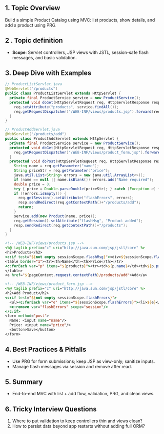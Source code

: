## 1. Topic Overview

Build a simple Product Catalog using MVC: list products, show details, and add a product using PRG.

## 2 . Topic definition

- **Scope**: Servlet controllers, JSP views with JSTL, session-safe flash messages, and basic validation.

## 3. Deep Dive with Examples

```java
// ProductListServlet.java
@WebServlet("/products")
public class ProductListServlet extends HttpServlet {
  private final ProductService service = new ProductService();
  protected void doGet(HttpServletRequest req, HttpServletResponse resp) throws ServletException, IOException {
    req.setAttribute("products", service.findAll());
    req.getRequestDispatcher("/WEB-INF/views/products.jsp").forward(req, resp);
  }
}
```

```java
// ProductAddServlet.java
@WebServlet("/products/add")
public class ProductAddServlet extends HttpServlet {
  private final ProductService service = new ProductService();
  protected void doGet(HttpServletRequest req, HttpServletResponse resp) throws ServletException, IOException {
    req.getRequestDispatcher("/WEB-INF/views/product_form.jsp").forward(req, resp);
  }
  protected void doPost(HttpServletRequest req, HttpServletResponse resp) throws IOException {
    String name = req.getParameter("name");
    String priceStr = req.getParameter("price");
    java.util.List<String> errors = new java.util.ArrayList<>();
    if (name == null || name.isBlank()) errors.add("Name required");
    double price = 0;
    try { price = Double.parseDouble(priceStr); } catch (Exception e) { errors.add("Price invalid"); }
    if (!errors.isEmpty()) {
      req.getSession().setAttribute("flashErrors", errors);
      resp.sendRedirect(req.getContextPath()+"/products/add");
      return;
    }
    service.add(new Product(name, price));
    req.getSession().setAttribute("flashMsg", "Product added");
    resp.sendRedirect(req.getContextPath()+"/products");
  }
}
```

```jsp
<!-- /WEB-INF/views/products.jsp -->
<%@ taglib prefix="c" uri="http://java.sun.com/jsp/jstl/core" %>
<h2>Products</h2>
<c:if test="${not empty sessionScope.flashMsg}"><div>${sessionScope.flashMsg}</div><c:remove var="flashMsg" scope="session"/></c:if>
<table border="1"><tr><th>Name</th><th>Price</th></tr>
<c:forEach var="p" items="${products}"><tr><td>${p.name}</td><td>${p.price}</td></tr></c:forEach>
</table>
<a href="${pageContext.request.contextPath}/products/add">Add</a>
```

```jsp
<!-- /WEB-INF/views/product_form.jsp -->
<%@ taglib prefix="c" uri="http://java.sun.com/jsp/jstl/core" %>
<h2>Add Product</h2>
<c:if test="${not empty sessionScope.flashErrors}">
  <ul><c:forEach var="e" items="${sessionScope.flashErrors}"><li>${e}</li></c:forEach></ul>
  <c:remove var="flashErrors" scope="session"/>
</c:if>
<form method="post">
  Name: <input name="name"/>
  Price: <input name="price"/>
  <button>Save</button>
</form>
```

## 4. Best Practices & Pitfalls

- Use PRG for form submissions; keep JSP as view-only; sanitize inputs.
- Manage flash messages via session and remove after read.

## 5. Summary

- End-to-end MVC with list + add flow, validation, PRG, and clean views.

## 6. Tricky Interview Questions

1) Where to put validation to keep controllers thin and views clean?
2) How to persist data beyond app restarts without adding full ORM?
